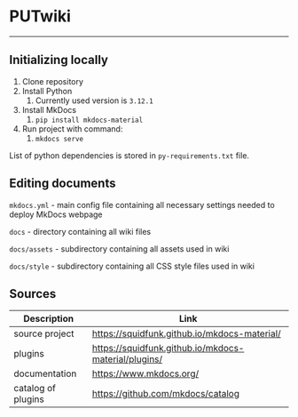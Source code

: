 # PUTwiki
---

## Initializing locally

1. Clone repository
2. Install Python
   1. Currently used version is `3.12.1`
3. Install MkDocs
   1. `pip install mkdocs-material`
4. Run project with command:
   1. `mkdocs serve`

List of python dependencies is stored in `py-requirements.txt` file.

## Editing documents

`mkdocs.yml` - main config file containing all necessary settings needed to deploy MkDocs webpage

`docs` - directory containing all wiki files

`docs/assets` - subdirectory containing all assets used in wiki

`docs/style` - subdirectory containing all CSS style files used in wiki

## Sources

|Description|Link|
|--|--|
|source project| https://squidfunk.github.io/mkdocs-material/|
|plugins|https://squidfunk.github.io/mkdocs-material/plugins/|
|documentation|https://www.mkdocs.org/|
|catalog of plugins|https://github.com/mkdocs/catalog|
